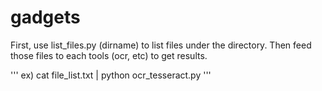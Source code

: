 # gadgets

First, use list_files.py (dirname) to list files under the directory.
Then feed those files to each tools (ocr, etc) to get results.

'''
ex)
cat file_list.txt | python ocr_tesseract.py
'''
